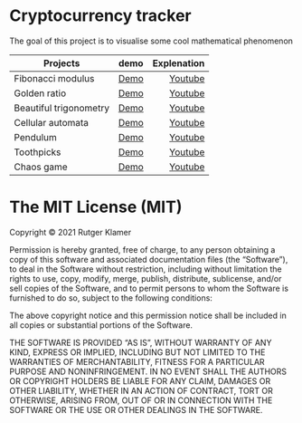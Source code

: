 # Cryptocurrency tracker
The goal of this project is to visualise some cool mathematical phenomenon

| Projects      | demo           | Explenation  |
| ------------- |:-------------:| -----:|
| Fibonacci modulus     | [Demo](https://rutgerklamer.nl/maths/fibonacci_modulus) |[Youtube](https://www.youtube.com/watch?v=o1eLKODSCqw) |
| Golden ratio     | [Demo](https://rutgerklamer.nl/maths/golden_ratio) |[Youtube](https://www.youtube.com/watch?v=sj8Sg8qnjOg) |
| Beautiful trigonometry     | [Demo](https://rutgerklamer.nl/maths/beautiful_trigonometry) |[Youtube](https://www.youtube.com/watch?v=snHKEpCv0Hk) |
| Cellular automata     | [Demo](https://rutgerklamer.nl/maths/cellular_automata) |[Youtube](https://www.youtube.com/watch?v=R9Plq-D1gEk) |
| Pendulum     | [Demo](https://rutgerklamer.nl/maths/pendulum) |[Youtube](https://www.youtube.com/watch?v=uWzPe_S-RVE) |
| Toothpicks     | [Demo](https://rutgerklamer.nl/maths/toothpicks) |[Youtube](https://www.youtube.com/watch?v=_UtCli1SgjI&t=90s) |
| Chaos game      | [Demo](https://rutgerklamer.nl/maths/chaos_game) |[Youtube](https://www.youtube.com/watch?v=kbKtFN71Lfs) |

The MIT License (MIT)
=====================

Copyright © 2021 Rutger Klamer

Permission is hereby granted, free of charge, to any person
obtaining a copy of this software and associated documentation
files (the “Software”), to deal in the Software without
restriction, including without limitation the rights to use,
copy, modify, merge, publish, distribute, sublicense, and/or sell
copies of the Software, and to permit persons to whom the
Software is furnished to do so, subject to the following
conditions:

The above copyright notice and this permission notice shall be
included in all copies or substantial portions of the Software.

THE SOFTWARE IS PROVIDED “AS IS”, WITHOUT WARRANTY OF ANY KIND,
EXPRESS OR IMPLIED, INCLUDING BUT NOT LIMITED TO THE WARRANTIES
OF MERCHANTABILITY, FITNESS FOR A PARTICULAR PURPOSE AND
NONINFRINGEMENT. IN NO EVENT SHALL THE AUTHORS OR COPYRIGHT
HOLDERS BE LIABLE FOR ANY CLAIM, DAMAGES OR OTHER LIABILITY,
WHETHER IN AN ACTION OF CONTRACT, TORT OR OTHERWISE, ARISING
FROM, OUT OF OR IN CONNECTION WITH THE SOFTWARE OR THE USE OR
OTHER DEALINGS IN THE SOFTWARE.
